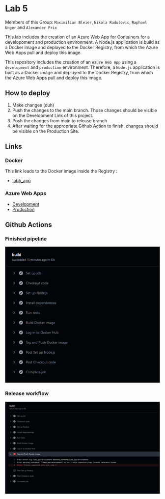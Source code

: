 # Lab 5
Members of this Group: `Maximilian Bleier`, `Nikola Radulovic`, `Raphael Unger` and `Alexander Prix`

This lab includes the creation of an Azure Web App for Containers for a developoment and production environment. A Node.js application is build as a Docker image and deployed to the Docker Registry, from which the Azure Web Apps pull and deploy this image.

This repository includes the creation of an `Azure Web App` using a `development` and `production` environment. Therefore, 
a `Node.js` application is built as a Docker image and deployed to the Docker Registry, from which the Azure Web Apps pull and deploy this image.

## How to deploy
1. Make changes (duh)
2. Push the changes to the main branch. Those changes should be visible on the Development Link of this project.
3. Push the changes from main to release branch
4. After waiting for the appropriate Github Action to finish, changes should be visible on the Production Site.

## Links
### Docker
This link leads to the Docker image inside the Registry :
- [lab5_app](https://hub.docker.com/repository/docker/raphaelunger/lab5_app/tags)

### Azure Web Apps
- [Development](https://lab5-dev-ayg3c8f0cvetgebw.canadacentral-01.azurewebsites.net/)
- [Production](https://lab5-prod-adfnerh3augngegm.canadacentral-01.azurewebsites.net/)

## Github Actions
### Finished pipeline
![Finished Pipeline](./Showcase/github_action_success.png)

### Release workflow
![Release workflow](./Showcase/github_action_failed.png)